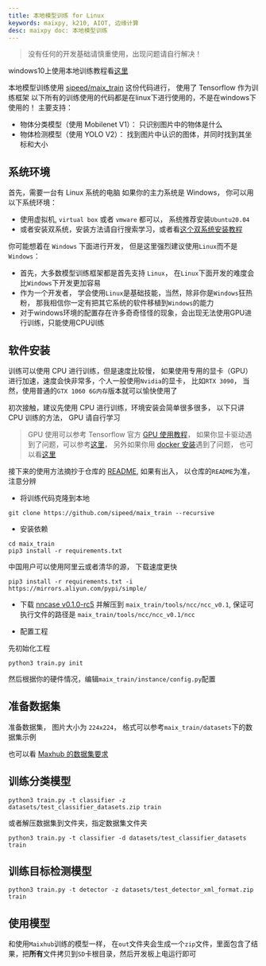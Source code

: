 ```yaml
---
title: 本地模型训练 for Linux
keywords: maixpy, k210, AIOT, 边缘计算
desc: maixpy doc: 本地模型训练
---
```


> 没有任何的开发基础请慎重使用，出现问题请自行解决！

windows10上使用本地训练教程看[这里](https://bbs.sipeed.com/thread/932)

本地模型训练使用 [sipeed/maix_train](https://github.com/sipeed/maix_train) 这份代码进行， 使用了 Tensorflow 作为训练框架
以下所有的训练使用的代码都是在linux下进行使用的，不是在windows下使用的！
主要支持：
* 物体分类模型（使用 Mobilenet V1）： 只识别图片中的物体是什么
* 物体检测模型（使用 YOLO V2）： 找到图片中认识的图体，并同时找到其坐标和大小

## 系统环境

首先，需要一台有 Linux 系统的电脑
如果你的主力系统是 Windows， 你可以用以下系统环境：
* 使用虚拟机, `virtual box` 或者 `vmware` 都可以， 系统推荐安装`Ubuntu20.04`
* 或者安装双系统，安装方法请自行搜索学习，或者看[这个双系统安装教程](https://neucrack.com/p/330)

你可能想着在 `Windows` 下面进行开发， 但是这里强烈建议使用`Linux`而不是`Windows`：
* 首先，大多数模型训练框架都是首先支持 `Linux`， 在`Linux`下面开发的难度会比`Windows`下开发更加容易
* 作为一个开发者， 学会使用`Linux`是基础技能，当然，除非你是`Windows`狂热粉， 那我相信你一定有把其它系统的软件移植到`Windows`的能力
* 对于windows环境的配置存在许多奇奇怪怪的现象，会出现无法使用GPU进行训练，只能使用CPU训练


## 软件安装

训练可以使用 CPU 进行训练，但是速度比较慢， 如果使用专用的显卡（GPU）进行加速，速度会快非常多，个人一般使用`Nvidia`的显卡， 比如`RTX 3090`， 当然，使用普通的`GTX 1060 6G内存`版本就可以愉快使用了

初次接触，建议先使用 CPU 进行训练，环境安装会简单很多很多， 以下只讲 CPU 训练的方法， GPU 请自行学习
> GPU 使用可以参考 Tensorflow 官方 [GPU 使用教程](https://tensorflow.google.cn/install/gpu)， 如果你显卡驱动遇到了问题，可以参考[这里](https://neucrack.com/p/252)， 另外如果你用 [docker 安装](https://tensorflow.google.cn/install/docker )遇到了问题， 也可以看[这里](https://neucrack.com/p/116)


接下来的使用方法摘抄于仓库的 [README](https://github.com/sipeed/maix_train/blob/master/README.md), 如果有出入， 以仓库的`README`为准，注意分辨


* 将训练代码克隆到本地

```
git clone https://github.com/sipeed/maix_train --recursive
```

* 安装依赖

```
cd maix_train
pip3 install -r requirements.txt
```
中国用户可以使用阿里云或者清华的源， 下载速度更快
```
pip3 install -r requirements.txt -i https://mirrors.aliyun.com/pypi/simple/
```

* 下载 [nncase v0.1.0-rc5](https://github.com/kendryte/nncase/releases/tag/v0.1.0-rc5) 并解压到 `maix_train/tools/ncc/ncc_v0.1`, 保证可执行文件的路径是 `maix_train/tools/ncc/ncc_v0.1/ncc`

* 配置工程

先初始化工程
```
python3 train.py init
```
然后根据你的硬件情况，编辑`maix_train/instance/config.py`配置

## 准备数据集

准备数据集， 图片大小为 `224x224`， 格式可以参考`maix_train/datasets`下的数据集示例

也可以看 [Maxhub 的数据集要求](https://www.maixhub.com/index/mtrain/help.html)


##  训练分类模型

```
python3 train.py -t classifier -z datasets/test_classifier_datasets.zip train
```

或者解压数据集到文件夹，指定数据集文件夹
```
python3 train.py -t classifier -d datasets/test_classifier_datasets train
```

## 训练目标检测模型

```
python3 train.py -t detector -z datasets/test_detector_xml_format.zip train
```

## 使用模型

和使用`Maixhub`训练的模型一样， 在`out`文件夹会生成一个`zip`文件，里面包含了结果，把**所有**文件拷贝到`SD`卡根目录，然后开发板上电运行即可





